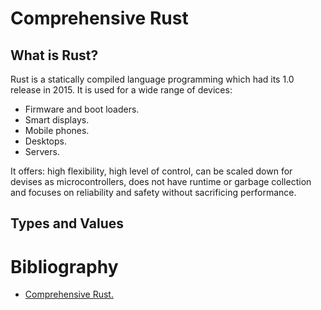 # Comprehensive Rust

## What is Rust?
Rust is a statically compiled language programming which had its 1.0 release in 2015. It is used for a wide range of devices:
- Firmware and boot loaders.
- Smart displays.
- Mobile phones.
- Desktops.
- Servers.

It offers: high flexibility, high level of control, can be scaled down for devises as microcontrollers, does not have runtime or garbage collection and focuses on reliability and safety without sacrificing performance.

## Types and Values


# Bibliography
- [Comprehensive Rust.](https://google.github.io/comprehensive-rust/control-flow-basics.html)